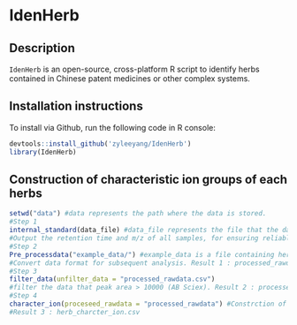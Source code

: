 # IdenHerb
## Description
`IdenHerb` is an open-source, cross-platform R script to identify herbs contained in Chinese patent medicines or other complex systems.
## Installation instructions
To install via Github, run the following code in R console:
```R
devtools::install_github('zyleeyang/IdenHerb')
library(IdenHerb)
```
## Construction of characteristic ion groups of each herbs
```R
setwd("data") #data represents the path where the data is stored.
#Step 1
internal_standard(data_file) #data_file represents the file that the data is stored.
#Output the retention time and m/z of all samples, for ensuring reliable data
#Step 2
Pre_processdata("example_data/") #example_data is a file containing herbs' data for constructing of characteristic ion groups
#Convert data format for subsequent analysis. Result 1 : processed_rawdata.csv
#Step 3
filter_data(unfilter_data = "processed_rawdata.csv")
#filter the data that peak area > 10000 (AB Sciex). Result 2 : processed_rawdata (This is a file)
#Step 4
character_ion(proceseed_rawdata = "processed_rawdata") #Constrction of characteristic ion groups of each herbs
#Result 3 : herb_charcter_ion.csv
```



